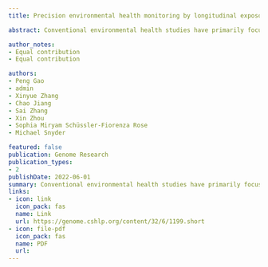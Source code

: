 ```yaml
---
title: Precision environmental health monitoring by longitudinal exposome and multi-omics profiling

abstract: Conventional environmental health studies have primarily focused on limited environmental stressors at the population level, which lacks the power to dissect the complexity and heterogeneity of individualized environmental exposures. Here, as a pilot case study, we integrated deep-profiled longitudinal personal exposome and internal multi-omics to systematically investigate how the exposome shapes a single individual's phenome. We annotated thousands of chemical and biological components in the personal exposome cloud and found they were significantly correlated with thousands of internal biomolecules, which was further cross-validated using corresponding clinical data. Our results showed that agrochemicals and fungi predominated in the highly diverse and dynamic personal exposome, and the biomolecules and pathways related to the individual's immune system, kidney, and liver were highly …

author_notes:
- Equal contribution
- Equal contribution

authors:
- Peng Gao
- admin
- Xinyue Zhang
- Chao Jiang
- Sai Zhang
- Xin Zhou
- Sophia Miryam Schüssler-Fiorenza Rose
- Michael Snyder

featured: false
publication: Genome Research
publication_types:
- 2
publishDate: 2022-06-01
summary: Conventional environmental health studies have primarily focused on limited environmental stressors at the population level, which lacks the power to dissect the complexity and heterogeneity of individualized environmental exposures. Here, as a pilot case study, we integrated deep-profiled longitudinal personal exposome and internal multi-omics to systematically investigate how the exposome shapes a single individual's phenome. We annotated thousands of chemical and biological components in the personal exposome cloud and found they were significantly correlated with thousands of internal biomolecules, which was further cross-validated using corresponding clinical data. Our results showed that agrochemicals and fungi predominated in the highly diverse and dynamic personal exposome, and the biomolecules and pathways related to the individual's immune system, kidney, and liver were highly …
links:
- icon: link
  icon_pack: fas
  name: Link
  url: https://genome.cshlp.org/content/32/6/1199.short
- icon: file-pdf
  icon_pack: fas
  name: PDF
  url: 
---
```

